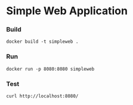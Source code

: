 # Simple Web Application

### Build

`docker build -t simpleweb .`

### Run

`docker run -p 8080:8080 simpleweb`

### Test

`curl http://localhost:8080/`
